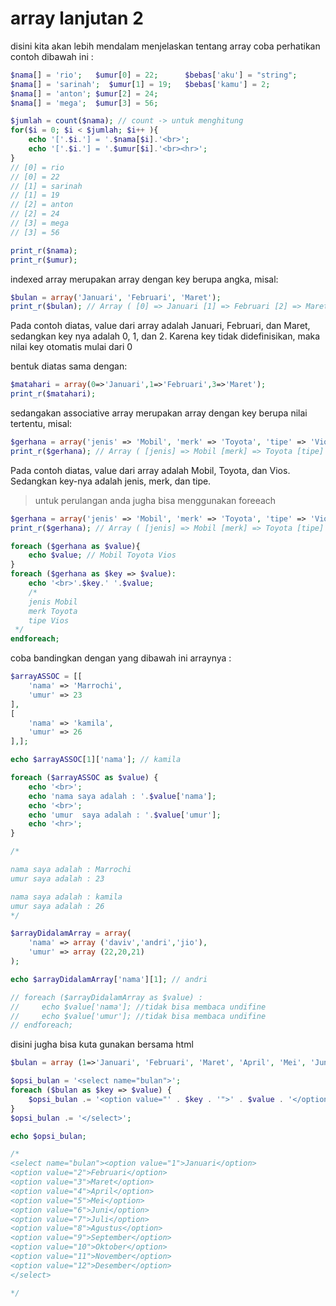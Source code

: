 # array lanjutan 2

disini kita akan lebih mendalam menjelaskan tentang array coba perhatikan contoh dibawah ini :

```php
$nama[] = 'rio';   $umur[0] = 22;      $bebas['aku'] = "string";
$nama[] = 'sarinah';  $umur[1] = 19;   $bebas['kamu'] = 2;
$nama[] = 'anton'; $umur[2] = 24;
$nama[] = 'mega';  $umur[3] = 56;

$jumlah = count($nama); // count -> untuk menghitung
for($i = 0; $i < $jumlah; $i++ ){
    echo '['.$i.'] = '.$nama[$i].'<br>';
    echo '['.$i.'] = '.$umur[$i].'<br><hr>';
}
// [0] = rio
// [0] = 22
// [1] = sarinah
// [1] = 19
// [2] = anton
// [2] = 24
// [3] = mega
// [3] = 56

print_r($nama);
print_r($umur);
```
 indexed array merupakan array dengan key berupa angka, misal:

 ```php
 $bulan = array('Januari', 'Februari', 'Maret');
print_r($bulan); // Array ( [0] => Januari [1] => Februari [2] => Maret )

 ```
 Pada contoh diatas, value  dari array adalah Januari, Februari, dan Maret, sedangkan key nya adalah 0, 1, dan 2. Karena key tidak didefinisikan, maka nilai key otomatis mulai dari 0

bentuk diatas sama dengan:
```php
$matahari = array(0=>'Januari',1=>'Februari',3=>'Maret');
print_r($matahari);
```
sedangakan associative array merupakan array dengan key berupa nilai tertentu, misal:
```php
$gerhana = array('jenis' => 'Mobil', 'merk' => 'Toyota', 'tipe' => 'Vios');
print_r($gerhana); // Array ( [jenis] => Mobil [merk] => Toyota [tipe] => Vios )
```
Pada contoh diatas, value dari array adalah Mobil, Toyota, dan Vios. Sedangkan key-nya adalah jenis, merk, dan tipe.

> untuk perulangan anda jugha bisa menggunakan foreeach
```php
$gerhana = array('jenis' => 'Mobil', 'merk' => 'Toyota', 'tipe' => 'Vios');
print_r($gerhana); // Array ( [jenis] => Mobil [merk] => Toyota [tipe] => Vios )

foreach ($gerhana as $value){
    echo $value; // Mobil Toyota Vios
}
foreach ($gerhana as $key => $value):
    echo '<br>'.$key.' '.$value; 
    /*
    jenis Mobil
    merk Toyota
    tipe Vios
 */
endforeach;


```

coba bandingkan dengan yang dibawah ini arraynya : 

```php
$arrayASSOC = [[
    'nama' => 'Marrochi',
    'umur' => 23
],
[
    'nama' => 'kamila',
    'umur' => 26
],];

echo $arrayASSOC[1]['nama']; // kamila

foreach ($arrayASSOC as $value) {
    echo '<br>';
    echo 'nama saya adalah : '.$value['nama'];
    echo '<br>';
    echo 'umur  saya adalah : '.$value['umur'];
    echo '<hr>';
}

/*

nama saya adalah : Marrochi
umur saya adalah : 23

nama saya adalah : kamila
umur saya adalah : 26
*/
```

```php
$arrayDidalamArray = array( 
    'nama' => array ('daviv','andri','jio'),
    'umur' => array (22,20,21)
);

echo $arrayDidalamArray['nama'][1]; // andri

// foreach ($arrayDidalamArray as $value) :
//     echo $value['nama']; //tidak bisa membaca undifine
//     echo $value['umur']; //tidak bisa membaca undifine
// endforeach;

```
disini jugha bisa kuta gunakan bersama html

```php
$bulan = array (1=>'Januari', 'Februari', 'Maret', 'April', 'Mei', 'Juni', 'Juli', 'Agustus', 'September', 'Oktober', 'November', 'Desember');

$opsi_bulan = '<select name="bulan">';
foreach ($bulan as $key => $value) {
	$opsi_bulan .= '<option value="' . $key . '">' . $value . '</option>' . "\r\n";
}
$opsi_bulan .= '</select>';

echo $opsi_bulan;

/*
<select name="bulan"><option value="1">Januari</option>
<option value="2">Februari</option>
<option value="3">Maret</option>
<option value="4">April</option>
<option value="5">Mei</option>
<option value="6">Juni</option>
<option value="7">Juli</option>
<option value="8">Agustus</option>
<option value="9">September</option>
<option value="10">Oktober</option>
<option value="11">November</option>
<option value="12">Desember</option>
</select> 

*/ 
```